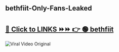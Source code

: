 
 ## bethfiit-Only-Fans-Leaked

# <h2><a href="https://clipsfans.com/bethfiit&ref=git">🔗 Click to LINKS ⏩⏩ 👉 🟢 bethfiit </a></h2>

<a href="https://clipsfans.com/bethfiit&ref=git" rel="nofollow" data-target="animated-image.originalLink"><img src="https://i.ibb.co.com/xMMVF88/686577567.gif" alt="Viral Video Original" style="max-width: 100%; display: inline-block;" data-target="animated-image.originalImage"></a>
